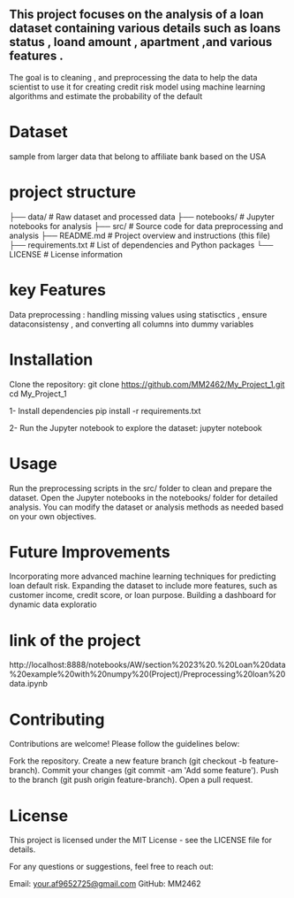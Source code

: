 ## This project focuses on the analysis of a loan dataset containing various details such as  loans status , loand amount , apartment ,and various features . 
The goal is to cleaning , and preprocessing  the data to help the data scientist to use it for creating credit risk model using machine learning algorithms
and estimate the probability of  the default

# Dataset
 sample from larger data that belong to affiliate bank based on the USA

# project structure 
├── data/                   # Raw dataset and processed data
├── notebooks/              # Jupyter notebooks for analysis
├── src/                    # Source code for data preprocessing and analysis
├── README.md               # Project overview and instructions (this file)
├── requirements.txt        # List of dependencies and Python packages
└── LICENSE                 # License information

# key Features 
Data preprocessing : handling missing values using statisctics , ensure dataconsistensy , 
and converting all columns into dummy variables 

# Installation
Clone the repository:
git clone https://github.com/MM2462/My_Project_1.git
cd My_Project_1

1-  Install dependencies
pip install -r requirements.txt

2-  Run the Jupyter notebook to explore the dataset:
jupyter notebook

# Usage
Run the preprocessing scripts in the src/ folder to clean and prepare the dataset.
Open the Jupyter notebooks in the notebooks/ folder for detailed analysis.
You can modify the dataset or analysis methods as needed based on your own objectives.

# Future Improvements
Incorporating more advanced machine learning techniques for predicting loan default risk.
Expanding the dataset to include more features, such as customer income, credit score, or loan purpose.
Building a dashboard for dynamic data exploratio

# link of the project 
http://localhost:8888/notebooks/AW/section%2023%20.%20Loan%20data%20example%20with%20numpy%20(Project)/Preprocessing%20loan%20data.ipynb

# Contributing
Contributions are welcome! Please follow the guidelines below:

Fork the repository.
Create a new feature branch (git checkout -b feature-branch).
Commit your changes (git commit -am 'Add some feature').
Push to the branch (git push origin feature-branch).
Open a pull request.

# License
This project is licensed under the MIT License - see the LICENSE file for details.

For any questions or suggestions, feel free to reach out:

Email: your.af9652725@gmail.com
GitHub: MM2462
